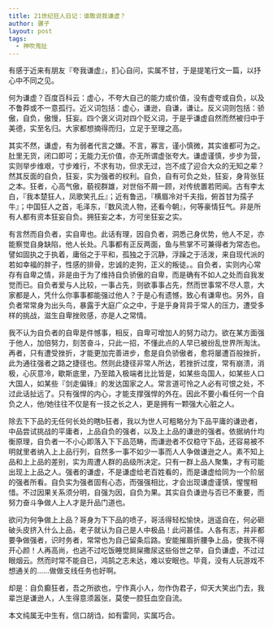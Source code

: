 ```yaml
---
title: 21世纪狂人日记：谁敢说我谦虚？
author: 骡子
layout: post
tags:
  - 神吹鬼扯
---
```


有感于近来有朋友『夸我谦虚』，扪心自问，实属不甘，于是提笔行文一篇，以抒心中不同之见。

何为谦虚？百度百科云：虚心，不夸大自己的能力或价值，没有虚夸或自负，以及不鲁莽或不一意孤行。近义词包括：虚心，谦逊，自谦，谦让。反义词则包括：骄傲，自负，傲慢，狂妄。四个褒义词对四个贬义词，于是乎谦虚自然而然被归中于美德，实至名归。大家都想摘得而归，立足于至理之高。

其实不然，谦虚，有为弱者代言之嫌。不言，寡言，谨小慎微，其实谁都可为之。肚里无货，闭口即可；无能力无价值，亦无所谓虚张夸大。谦虚谨慎，步步为营，实则举步维艰，寸步难行，不求有功，但求无过，岂不成了迎合大众的无知之辈？然其反面的自负，狂妄，实为强者的权利。自负，自有可负之处，狂妄，身背张狂之本。狂者，心高气傲，藐视群雄，对世俗不屑一顾，对传统置若罔闻。古有李太白，『我本楚狂人，凤歌笑孔丘』；近有鲁迅，『横眉冷对千夫指，俯首甘为孺子牛』；中国狂人之首，毛泽东，『数风流人物，还看今朝』，何等豪情狂气。非是所有人都有资本狂妄自负。拥狂妄之本，方可坐狂妄之实。

有言然而自负者，实自卑也。此话有理，因自负者，洞悉己身优势，他人不足，亦能察觉自身缺陷，他人长处。凡事都有正反两面，鱼与熊掌不可兼得者为常态也。譬如固执之于执着，庸俗之于平和，孤独之于沉静，浮躁之于活泼，来自现代派的若如幸福的胖子，性感的排骨，忠诚的走狗，正义的叛徒。。自负者，实则内心常存有自卑之情，非是由于为了维持自负骄傲的自卑，而是确有不如人之处而自我发觉而已。自负者爱与人比较，一事占先，则欲事事占先，然而世事常不尽人意，大家都是人，凭什么你事事都能强过他人？于是心有遗憾，致心有谦卑也。另外，自负者常常身为出头鸟，暴露于大庭广众之中，于是乎身背异于常人的压力，遭受多样的挑战，滋生自卑挫败感，亦是人之常情。

我不认为自负者的自卑是件憾事，相反，自卑可增加人的努力动力。欲在某方面强于他人，加倍努力，刻苦奋斗，只此一招，不懂此点的人早已被纷乱世界所淘汰。再者，只有遭受挫折，才能更加完善进步，愈是自负骄傲者，愈将屡遭百般挫折，此为通往强者之路之捷径也。然则此捷径非常人所达，若挫折过度，常有崩溃，消极，心灰意冷，歇斯底里，乃至踏入极端者比比皆是，如某些岛国人，如某些人口大国人，如某些『剑走偏锋』的发达国家之人。常言道可怜之人必有可恨之处，不过此话扯远了。只有强悍的内心，才能支撑强悍的外在。因此不要小看任何一个自负之人，他/她往往不仅是有一技之长之人，更是拥有一颗强大心脏之人。

除去下下品的无任何长处的瞎b狂者，我以为世人可粗略分为下品平庸的谦逊者，中品尝试挑战的平庸者，上品自负的强者，以及上上品的谦逊的强者。依据纳什均衡原理，自负者一不小心即落入下下品范畴，而谦逊者不仅稳守下品，还容易被不明就里者纳入上上品行列，自然多一事不如少一事而人人争做谦逊之人。素不知上品和上上品的差别，实为周遭人群的品级所决定。只有一群上品人聚集，才有可能出现上上品之人。强者的谦虚，不是谦虚给老百姓看的，而是谦虚给同为一个阶层的强者所看。自负实为强者固有心态，而强强相比，才会出现谦虚谨慎，惺惺相惜。不过因果关系须分明，自强为因，自负为果。其实自负谦逊与否已不重要，而努力奋斗争做人上人才是升品门道也。

欲问为何争做上上品？哥身为下下品的喷子，哥活得轻松愉快，逍遥自在，何必砸破头皮挤入什么上品，老子就认为自己是人中极品！此问甚佳。人各有志，并非都要争做强者，识时务者，常常也为自己留条后路。安能摧眉折腰争上品，使我不得开心颜！人再高尚，也逃不过吃饭睡觉屙屎撒尿这些俗世之举，自负谦虚，不过过眼烟云。然而时常不能自已，鸿鹄之志未达，难以安眠也。毕竟，没有人玩游戏不想通关的......做做支线任务也好啊。

却是：自负癫狂者，吾之所欲也，宁作真小人，勿作伪君子，仰天大笑出门去，我辈岂是谦逊人，人生得意须嚣张，莫使一腔狂血空自流。


本文纯属无中生有，信口胡诌，如有雷同，实属巧合。
